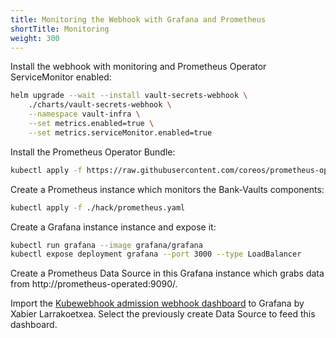 ```yaml
---
title: Monitoring the Webhook with Grafana and Prometheus
shortTitle: Monitoring
weight: 300
---
```


Install the webhook with monitoring and Prometheus Operator ServiceMonitor enabled:

```bash
helm upgrade --wait --install vault-secrets-webhook \
    ./charts/vault-secrets-webhook \
    --namespace vault-infra \
    --set metrics.enabled=true \
    --set metrics.serviceMonitor.enabled=true
```

Install the Prometheus Operator Bundle:

```bash
kubectl apply -f https://raw.githubusercontent.com/coreos/prometheus-operator/master/bundle.yaml
```

Create a Prometheus instance which monitors the Bank-Vaults components:

```bash
kubectl apply -f ./hack/prometheus.yaml
```

Create a Grafana instance instance and expose it:

```bash
kubectl run grafana --image grafana/grafana
kubectl expose deployment grafana --port 3000 --type LoadBalancer
```

Create a Prometheus Data Source in this Grafana instance which grabs data from http://prometheus-operated:9090/.

Import the [Kubewebhook admission webhook dashboard](https://grafana.com/grafana/dashboards/7088) to Grafana by Xabier Larrakoetxea.
Select the previously create Data Source to feed this dashboard.
